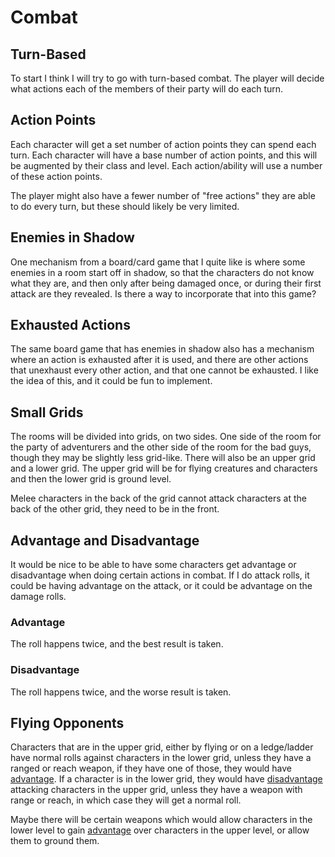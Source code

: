 # Combat

## Turn-Based
To start I think I will try to go with turn-based combat. The player will decide
what actions each of the members of their party will do each turn.

## Action Points
Each character will get a set number of action points they can spend each turn. Each character will have a base number of action points, and this will be augmented by their class and level. Each action/ability will use a number of
these action points.

The player might also have a fewer number of "free actions" they are able to do every turn, but these should likely be very limited.

## Enemies in Shadow
One mechanism from a board/card game that I quite like is where some enemies in a room start off in shadow, so that the characters do not know what they are, and then only after being damaged once, or during their first attack are they revealed. Is there a way to incorporate that into this game?

## Exhausted Actions
The same board game that has enemies in shadow also has a mechanism where an action is exhausted after it is used, and there are other actions that unexhaust every other action, and that one cannot be exhausted.  I like the idea of this, and it could be fun to implement.

## Small Grids
The rooms will be divided into grids, on two sides. One side of the room for the party of adventurers and the other side of the room for the bad guys, though they may be slightly less grid-like. There will also be an upper grid and a lower grid. The upper grid will be for flying creatures and characters and then the lower grid is ground level.

Melee characters in the back of the grid cannot attack characters at the back of the other grid, they need to be in the front.

## Advantage and Disadvantage
It would be nice to be able to have some characters get advantage or disadvantage when doing certain actions in combat. If I do attack rolls, it could be having advantage on the attack, or it could be advantage on the damage rolls.

### Advantage
The roll happens twice, and the best result is taken.

### Disadvantage
The roll happens twice, and the worse result is taken.

## Flying Opponents
Characters that are in the upper grid, either by flying or on a ledge/ladder have normal rolls against characters in the lower grid, unless they have a ranged or reach weapon, if they have one of those, they would have [advantage](#advantage). If a character is in the lower grid, they would have [disadvantage](#disadvantage) attacking characters in the upper grid, unless they have a weapon with range or reach, in which case they will get a normal roll.

Maybe there will be certain weapons which would allow characters in the lower level to gain [advantage](#advantage) over characters in the upper level, or allow them to ground them.
